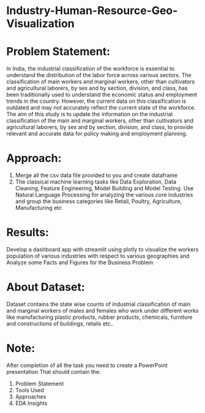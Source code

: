 # Industry-Human-Resource-Geo-Visualization

# Problem Statement: 
In India, the industrial classification of the workforce is essential to understand the distribution of the labor force across various sectors. The classification of main workers and marginal workers, other than cultivators and agricultural laborers, by sex and by section, division, and class, has been traditionally used to understand the economic status and employment trends in the country. However, the current data on this classification is outdated and may not accurately reflect the current state of the workforce. The aim of this study is to update the information on the industrial classification of the main and marginal workers, other than cultivators and agricultural laborers, by sex and by section, division, and class, to provide relevant and accurate data for policy making and employment planning.

# Approach:
1) Merge all the csv data file provided to you and create dataframe
2) The classical machine learning tasks like Data Exploration, Data Cleaning, Feature Engineering, Model Building and Model Testing. Use Natural Language Processing for analyzing the various core industries and group the business categories like Retail, Poultry, Agriculture, Manufacturing etc

# Results:
Develop a dashboard app with streamlit using plotly to visualize the workers population of various industries with respect to various geographies and Analyze some Facts and Figures for the Business Problem

# About Dataset:
Dataset contains the state wise counts of industrial classification of main and marginal workers of males and females who work under different works like manufacturing plastic products, rubber products, chemicals, furniture and constructions of buildings, retails etc..

# Note: 
After completion of all the task you need to create a PowerPoint presentation
That should contain the:
1. Problem Statement
2. Tools Used
3. Approaches
4. EDA Insights
